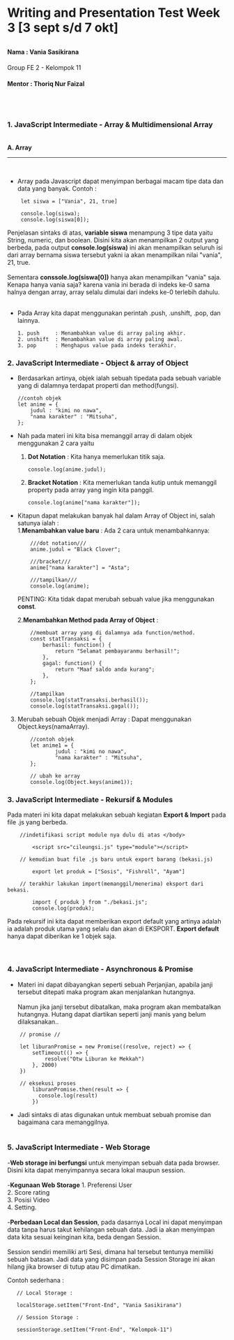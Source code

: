 # Writing and Presentation Test Week 3 [3 sept s/d 7 okt]
## <h4>Nama     : Vania Sasikirana</h4><h4></h4>Group FE 2 - Kelompok 11</h4> <h4>Mentor : Thoriq Nur Faizal</h4>

<br>
<br>

### **1. JavaScript Intermediate - Array & Multidimensional Array**

  <br><b>A. Array</b><hr><br>
  
- Array pada Javascript dapat menyimpan berbagai macam tipe data dan data yang banyak.
    Contoh :

   ```
    let siswa = ["Vania", 21, true]

    console.log(siswa);
    console.log(siswa[0]);
   ```
Penjelasan sintaks di atas, <b>variable siswa</b> menampung 3 tipe data yaitu String, numeric, dan boolean. Disini kita akan menampilkan 2 output yang berbeda, pada output <b>console.log(siswa)</b> ini akan menampilkan seluruh isi dari array bernama siswa tersebut yakni ia akan menampilkan nilai "vania", 21, true. 
<br><br>
Sementara <b>conssole.log(siswa[0])</b> hanya akan menampilkan "vania" saja. Kenapa hanya vania saja? karena vania ini berada di indeks ke-0 sama halnya dengan array, array selalu dimulai dari indeks ke-0 terlebih dahulu.
<br>
<br>

- Pada Array kita dapat menggunakan perintah .push, .unshift, .pop, dan lainnya.
    ```
    1. push     : Menambahkan value di array paling akhir. 
    2. unshift  : Menambahkan value di array paling awal.
    3. pop      : Menghapus value pada indeks terakhir.
    ```

### **2. JavaScript Intermediate - Object & array of Object**

- Berdasarkan artinya, objek ialah sebuah tipedata pada sebuah variable yang di dalamnya terdapat properti dan method(fungsi).<br>

    ```
    //contoh objek
    let anime = {
        judul : "kimi no nawa",
        "nama karakter" : "Mitsuha",
    };
    ```

- Nah pada materi ini kita bisa memanggil array di dalam objek menggunakan 2 cara yaitu 
    1. <b>Dot Notation</b> : Kita hanya memerlukan titik saja.
        ```
        console.log(anime.judul);
        ```
    2. <b>Bracket Notation</b> : Kita memerlukan tanda kutip untuk memanggil property pada array yang ingin kita panggil.
        ```
        console.log(anime["nama karakter"]);
        ```
- Kitapun dapat melakukan banyak hal dalam Array of Object ini, salah satunya ialah : <br>
    1.<b>Menambahkan value baru</b> : Ada 2 cara untuk menambahkannya:
    ```
        ///dot notation///
        anime.judul = "Black Clover";

        ///bracket///
        anime["nama karakter"] = "Asta";

        ///tampilkan/// 
        console.log(anime);
     ```
    PENTING: Kita tidak dapat merubah sebuah value jika menggunakan <b>const</b>.<br>

    2.<b>Menambahkan Method pada Array of Object</b> : 

    ```
        //membuat array yang di dalamnya ada function/method.
        const statTransaksi = {
            berhasil: function() {
                return "Selamat pembayaranmu berhasil!";
            },
            gagal: function() {
                return "Maaf saldo anda kurang";
            },
        };

        //tampilkan
        console.log(statTransaksi.berhasil());
        console.log(statTransaksi.gagal());

    ```
3. Merubah sebuah Objek menjadi Array : Dapat menggunakan Object.keys(namaArray).
    ```
        //contoh objek
        let anime1 = {
                judul : "kimi no nawa",
                "nama karakter" : "Mitsuha",
        };

        // ubah ke array
        console.log(Object.keys(anime1));
    ```



### **3. JavaScript Intermediate - Rekursif & Modules**

Pada materi ini kita dapat melakukan sebuah kegiatan <b>Export & Import</b> pada file .js yang berbeda.

```
    //indetifikasi script module nya dulu di atas </body>

        <script src="cileungsi.js" type="module"></script>

    // kemudian buat file .js baru untuk export barang (bekasi.js)

        export let produk = ["Sosis", "Fishroll", "Ayam"]

    // terakhir lakukan import(memanggil/menerima) eksport dari bekasi.

        import { produk } from "./bekasi.js";
        console.log(produk);
```
Pada rekursif ini kita dapat memberikan export default yang artinya adalah ia adalah produk utama yang selalu dan akan di EKSPORT. <b>Export default</b> hanya dapat diberikan ke 1 objek saja.
<br><br><br>


### **4. JavaScript Intermediate - Asynchronous & Promise**

- Materi ini dapat dibayangkan seperti sebuah Perjanjian, apabila janji tersebut ditepati maka program akan menjalankan hutangnya.<br><br>Namun jika janji tersebut dibatalkan, maka program akan membatalkan hutangnya. Hutang dapat diartikan seperti janji manis yang belum dilaksanakan..

```
    // promise //

    let liburanPromise = new Promise((resolve, reject) => {
        setTimeout(() => {
            resolve("Otw Liburan ke Mekkah")
        }, 2000)
    })

    // eksekusi proses
        liburanPromise.then(result => {
          console.log(result)
        })

```
- Jadi sintaks di atas digunakan untuk membuat sebuah promise dan bagaimana cara memanggilnya.<br><br>


### **5. JavaScript Intermediate - Web Storage**

-<b>Web storage ini berfungsi</b> untuk menyimpan sebuah data pada browser.<br>
Disini kita dapat menyimpannya secara lokal maupun session.
<br><br>
-<b>Kegunaan Web Storage</b>
    1. Preferensi User<br>
    2. Score rating<br>
    3. Posisi Video<br>
    4. Setting.
<br><br>
-<b>Perbedaan Local dan Session</b>, pada dasarnya Local ini dapat menyimpan data
tanpa harus takut kehilangan sebuah data. Jadi ia akan menyimpan data kita sesuai keinginan kita, beda dengan Session.<br><br>
Session sendiri memiliki arti Sesi, dimana hal tersebut tentunya memiliki
sebuah batasan. Jadi data yang disimpan pada Session Storage ini akan hilang jika browser di tutup atau PC dimatikan.

Contoh sederhana :
 ```
    // Local Storage : 

    localStorage.setItem("Front-End", "Vania Sasikirana")

    // Session Storage : 
    
    sessionStorage.setItem("Front-End", "Kelompok-11")


 ```